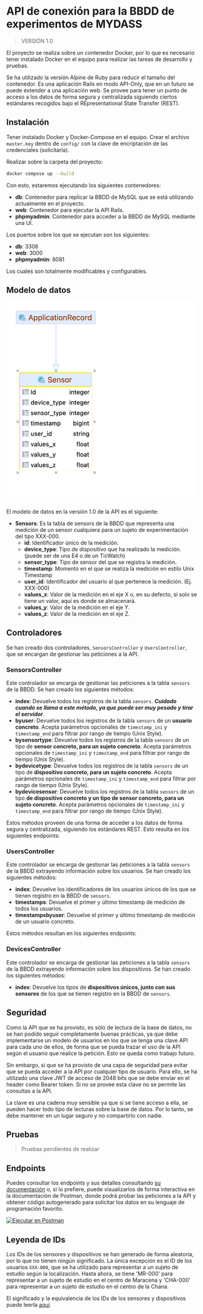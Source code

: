 # API de conexión para la BBDD de experimentos de MYDASS

> VERSIÓN 1.0

El proyecto se realiza sobre un contenedor Docker, por lo que es necesario tener instalado Docker en el equipo para realizar las tareas de desarrollo y pruebas.

Se ha utilizado la versión Alpine de Ruby para reducir el tamaño del contenedor. Es una aplicación Rails en modo API-Only, que en un futuro se puede extender a una aplicación web. Se provee para tener un punto de acceso a los datos de forma segura y centralizada siguiendo ciertos estándares recogidos bajo el REpresentational State Transfer (REST).

## Instalación

Tener instalado Docker y Docker-Compose en el equipo. Crear el archivo `master.key` dentro de `config/` con la clave de encriptación de las credenciales (solicitarla).

Realizar sobre la carpeta del proyecto:

```bash
docker compose up --build
```

Con esto, estaremos ejecutando los siguientes contenedores:

- **db**: Contenedor para replicar la BBDD de MySQL que se está utilizando actualmente en el proyecto.
- **web**: Contenedor para ejecutar la API Rails.
- **phpmyadmin**: Contenedor para acceder a la BBDD de MySQL mediante una UI.

Los puertos sobre los que se ejecutan son los siguientes:

- **db**: 3306
- **web**: 3000
- **phpmyadmin**: 8081

Los cuales son totalmente modificables y configurables.

## Modelo de datos

![modeloDatos|250](docs/img/sensor_model.png)

El modelo de datos en la versión 1.0 de la API es el siguiente:

- **Sensors**: Es la tabla de sensors de la BBDD que representa una medición de un sensor cualquiera para un sujeto de experimentación del tipo XXX-000.
  - **id**: Identificador único de la medición.
  - **device_type**: Tipo de dispositivo que ha realizado la medición. (puede ser de una E4 o de un TicWatch)
  - **sensor_type**: Tipo de sensor del que se registra la medición.
  - **timestamp**: Momento en el que se realiza la medición en estilo Unix Timestamp
  - **user_id**: Identificador del usuario al que pertenece la medición. (Ej. XXX-000)
  - **values_x**: Valor de la medición en el eje X o, en su defecto, si solo se tiene un valor, aquí es donde se almacenará.
  - **values_y**: Valor de la medición en el eje Y.
  - **values_z**: Valor de la medición en el eje Z.

## Controladores

Se han creado dos controladores, `SensorsController` y `UsersController`, que se encargan de gestionar las peticiones a la API.

### SensorsController

Este controlador se encarga de gestionar las peticiones a la tabla `sensors` de la BBDD. Se han creado los siguientes métodos:

- **index**: Devuelve todos los registros de la tabla `sensors`. _**Cuidado cuando se llama a este método, ya que puede ser muy pesado y tirar el servidor**_.
- **byuser**: Devuelve todos los registros de la tabla `sensors` de un **usuario concreto**. Acepta parámetros opcionales de `timestamp_ini` y `timestamp_end` para filtrar por rango de tiempo (Unix Style).
- **bysensortype**: Devuelve todos los registros de la tabla `sensors` de un tipo de **sensor concreto, para un sujeto concreto**. Acepta parámetros opcionales de `timestamp_ini` y `timestamp_end` para filtrar por rango de tiempo (Unix Style).
- **bydevicetype**: Devuelve todos los registros de la tabla `sensors` de un tipo de **dispositivo concreto, para un sujeto concreto**. Acepta parámetros opcionales de `timestamp_ini` y `timestamp_end` para filtrar por rango de tiempo (Unix Style).
- **bydevicesensor**: Devuelve todos los registros de la tabla `sensors` de un tipo **de dispositivo concreto y un tipo de sensor concreto, para un sujeto concreto**. Acepta parámetros opcionales de `timestamp_ini` y `timestamp_end` para filtrar por rango de tiempo (Unix Style).

Estos métodos proveen de una forma de acceder a los datos de forma segura y centralizada, siguiendo los estándares REST. Esto resulta en los siguientes endpoints:



### UsersController

Este controlador se encarga de gestionar las peticiones a la tabla `sensors` de la BBDD extrayendo información sobre los usuarios. Se han creado los siguientes métodos:

- **index**: Devuelve los identificadores de los usuarios únicos de los que se tienen registro en la BBDD de `sensors`.
- **timestamps**: Devuelve el primer y último timestamp de medición de todos los usuarios.
- **timestampsbyuser**: Devuelve el primer y último timestamp de medición de un usuario concreto.

Estos métodos resultan en los siguientes endpoints:


### DevicesController

Este controlador se encarga de gestionar las peticiones a la tabla `sensors` de la BBDD extrayendo información sobre los dispositivos. Se han creado los siguientes métodos:

- **index**: Devuelve los tipos de **dispositivos únicos, junto con sus sensores** de los que se tienen registro en la BBDD de `sensors`.

## Seguridad

Como la API que se ha provisto, es sólo de lectura de la base de datos, no se han podido seguir completamente buenas prácticas, ya que debe implementarse un modelo de usuarios en los que se tenga una clave API para cada uno de ellos, de forma que se pueda trazar el uso de la API según el usuario que realice la petición. Esto se queda como trabajo futuro.

Sin embargo, sí que se ha provisto de una capa de seguridad para evitar que se pueda acceder a la API por cualquier tipo de usuario. Para ello, se ha utilizado una clave JWT de acceso de 2048 bits que se debe enviar en el header como Bearer token. Si no se provee esta clave no se permite las consultas a la API.

La clave es una cadena muy sensible ya que si se tiene acceso a ella, se pueden hacer todo tipo de lecturas sobre la base de datos. Por lo tanto, se debe mantener en un lugar seguro y no compartirlo con nadie.

## Pruebas

> Pruebas pendientes de realizar

[//]: # (TODO: Añadir pruebas)

## Endpoints

Puedes consultar los endpoints y sus detalles consultando [su documentación](/docs/api_endpoints.md) o, si lo prefiere, puede visualizarlos de forma interactiva en la documentación de Postman, donde podrá probar las peticiones a la API y obtener código autogenerado para solicitar los datos en su lenguaje de programación favorito.

[![Ejecutar en Postman](https://run.pstmn.io/button.svg)](https://documenter.getpostman.com/view/15069603/2s93CGQvX9)

## Leyenda de IDs

Los IDs de los sensores y dispositivos se han generado de forma aleatoria, por lo que no tienen ningún significado. La única excepción es el ID de los usuarios `XXX-000`, que se ha utilizado para representar a un sujeto de estudio según la localización. Hasta ahora, se tiene 'MR-000' para representar a un sujeto de estudio en el centro de Maracena y 'CHA-000' para representar a un sujeto de estudio en el centro de la Chana.

El significado y la equivalencia de los IDs de los sensores y dispositivos puede leerla [aquí](/docs/leyenda_ids.md).